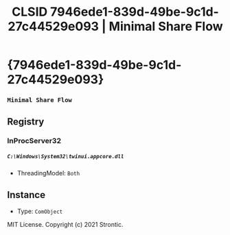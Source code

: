 ﻿---
title: "CLSID 7946ede1-839d-49be-9c1d-27c44529e093 | Minimal Share Flow"
excerpt: What is COM-Object CLSID 7946ede1-839d-49be-9c1d-27c44529e093?
---

# {7946ede1-839d-49be-9c1d-27c44529e093}

### `Minimal Share Flow`

## Registry


### InProcServer32

##### `C:\Windows\System32\twinui.appcore.dll`
* ThreadingModel: `Both`

## Instance

* Type: `ComObject`

MIT License. Copyright (c) 2021 Strontic.


